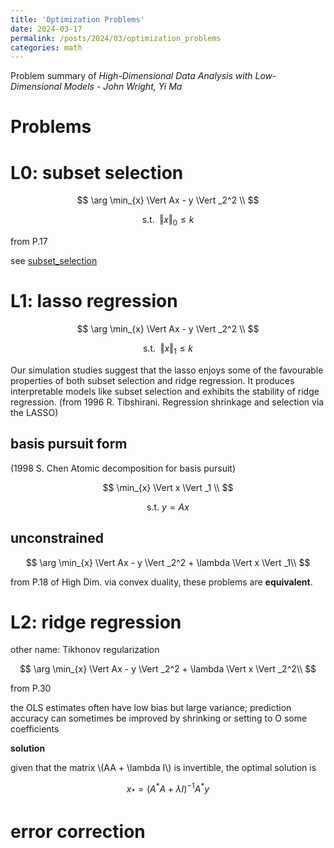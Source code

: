 ```yaml
---
title: 'Optimization Problems'
date: 2024-03-17
permalink: /posts/2024/03/optimization_problems
categories: math
---
```


Problem summary of *High-Dimensional Data Analysis with Low-Dimensional Models - John Wright, Yi Ma*

# Problems



# L0: subset selection

$$ \arg \min_{x} \Vert Ax - y \Vert _2^2 \\ $$

$$ \text{s.t. } \  \Vert x \Vert _0 \le k $$

from P.17

see [subset_selection](https://xoofee.github.io/posts/2024/03/subset_selection)

# L1: lasso regression

$$ \arg \min_{x} \Vert Ax - y \Vert _2^2 \\ $$

$$ \text{s.t. } \  \Vert x \Vert _1 \le k $$

Our simulation studies suggest that the lasso enjoys some of the favourable properties of both subset selection and ridge regression. It produces interpretable models like subset selection and exhibits the stability of ridge regression. (from 1996 R. Tibshirani. Regression shrinkage and selection via the LASSO)

## basis pursuit form

 (1998 S. Chen  Atomic decomposition for basis pursuit)

$$ \min_{x} \Vert x \Vert _1 \\ $$

$$ \text{s.t. } y = Ax $$


## unconstrained
$$ \arg \min_{x} \Vert Ax - y \Vert _2^2 + \lambda \Vert x \Vert _1\\ $$

from P.18 of High Dim. via convex duality, these problems are **equivalent**.

# L2: ridge regression

other name: Tikhonov regularization

$$ \arg \min_{x} \Vert Ax - y \Vert _2^2 + \lambda \Vert x \Vert _2^2\\ $$

from P.30

the OLS estimates often have low bias but large variance; prediction accuracy can sometimes be improved by shrinking or setting to O some coefficients

**solution**

given that the matrix \\(AA + \lambda I\\) is invertible, the optimal solution is

$$ x_* = (A^*A+\lambda I)^{-1}A^*y$$

# error correction
